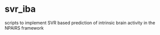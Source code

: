 svr_iba
=======

scripts to implement SVR based prediction of intrinsic brain activity in the NPAIRS framework
